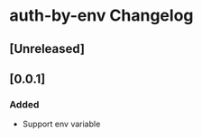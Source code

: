 <!-- Keep a Changelog guide -> https://keepachangelog.com -->

# auth-by-env Changelog

## [Unreleased]

## [0.0.1]
### Added
- Support env variable